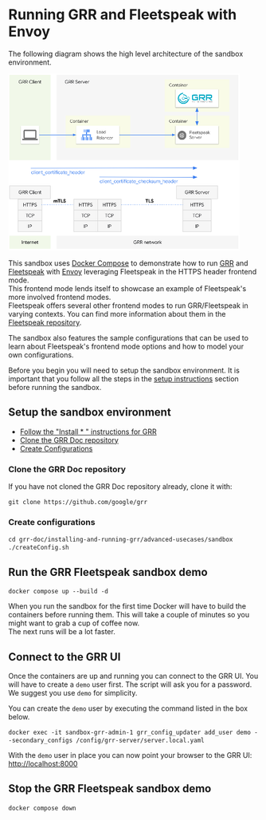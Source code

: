 # Running GRR and Fleetspeak with Envoy

The following diagram shows the high level architecture of the sandbox environment.

![sandbox fleetspeak](../../images/sandbox_fleetspeak.png)

This sandbox uses [Docker Compose](https://docs.docker.com/compose/) to demonstrate how to run [GRR](https://github.com/google/grr) and [Fleetspeak](https://github.com/google/fleetspeak) with [Envoy](https://www.envoyproxy.io/) leveraging Fleetspeak in the HTTPS header frontend mode.  
This frontend mode lends itself to showcase an example of Fleetspeak's more involved frontend modes.  
Fleetspeak offers several other frontend modes to run GRR/Fleetspeak in varying contexts. You can find more information about them in the [Fleetspeak repository](https://github.com/google/fleetspeak/docs/sandboxes.md).   

The sandbox also features the sample configurations that can be used to learn about Fleetspeak's frontend mode options and how to model your own configurations.  

Before you begin you will need to setup the sandbox environment.
It is important that you follow all the steps in the [setup instructions](#setup-instructions) section before running the sandbox.

## Setup the sandbox environment
- [Follow the "Install * " instructions for GRR](../../installing-and-running-grr/via-docker-compose.md)
- [Clone the GRR Doc repository](#clone-the-grr-doc-repository)
- [Create Configurations](#create-configurations)

### Clone the GRR Doc repository
If you have not cloned the GRR Doc repository already, clone it with:

```
git clone https://github.com/google/grr
```

### Create configurations

```
cd grr-doc/installing-and-running-grr/advanced-usecases/sandbox
./createConfig.sh
```

## Run the GRR Fleetspeak sandbox demo
```
docker compose up --build -d
```
When you run the sandbox for the first time Docker will have to build the containers before running them.
This will take a couple of minutes so you might want to grab a cup of coffee now.  
The next runs will be a lot faster.  

## Connect to the GRR UI
Once the containers are up and running you can connect to the GRR UI.
You will have to create a ```demo``` user first. The script will ask you for a password. We suggest you use ```demo``` for simplicity.  

You can create the ```demo``` user by executing the command listed in the box below.
```
docker exec -it sandbox-grr-admin-1 grr_config_updater add_user demo --secondary_configs /config/grr-server/server.local.yaml
```
With the ```demo``` user in place you can now point your browser to the GRR UI: [http://localhost:8000](http://localhost:8000)

## Stop the GRR Fleetspeak sandbox demo
```
docker compose down
```
